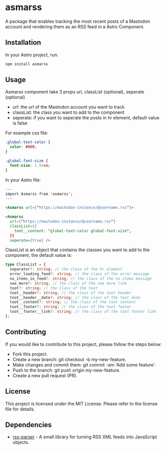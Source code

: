 # asmarss

A package that enables tracking the most recent posts of a Mastodon account and rendering them as an RSS feed in a Astro Component.

## Installation

In your Astro project, run:

```bash
npm install asmarss
```

## Usage

Asmarss component take 3 props url, classList (optional), seperate (optional)
  - url: the url of the Mastodon account you want to track
  - classList: the class you want to add to the component
  - seperate: if you want to seperate the posts in hr element, default value is false

For example css file:

```css
.global-text-color {
  color: #000;
}

.global-font-size {
  font-size: 1.5rem;
}
```

In your Astro file:

```html
---
import Asmarss from 'asmarss';
---

<Asmarss url={"https://mastodon-instance/@username.rss"}>

<Asmarss 
  url={"https://mastodon-instance/@username.rss"} 
  classList={{
    toot__content: "global-text-color global-font-size",
  }} 
  seperate={true} />
```

ClassList is an object that contains the classes you want to add to the component, the default value is:

```ts 
type ClassList = {
  separator?: string; // the class of the hr element
  error_loading_feed?: string; // the class of the error message
  no_items_in_feed?: string; // the class of the no items message
  see_more?: string; // the class of the see more link
  toot?: string; // the class of the toot
  toot__header?: string; // the class of the toot header
  toot__header__date?: string; // the class of the toot date
  toot__content?: string; // the class of the toot content
  toot__footer?: string; // the class of the toot footer
  toot__footer__link?: string; // the class of the toot footer link
};
```

## Contributing

If you would like to contribute to this project, please follow the steps below:

  - Fork this project.
  - Create a new branch: git checkout -b my-new-feature.
  - Make changes and commit them: git commit -am 'Add some feature'.
  - Push to the branch: git push origin my-new-feature.
  - Create a new pull request (PR).


## License

This project is licensed under the MIT License. Please refer to the license file for details.


## Dependencies

* [rss-parser](https://github.com/rbren/rss-parser#readme) - A small library for turning RSS XML feeds into JavaScript objects.
